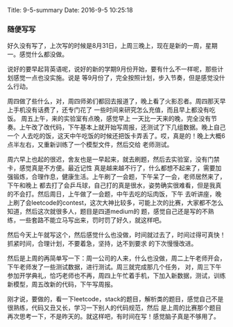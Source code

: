 Title: 9-5-summary
Date: 2016-9-5 10:25:18

### 随便写写
好久没有写了，上次写的时候是8月31日，上周三晚上，现在是新的一周，星期一。感觉什么都没做。

说好的要早起背英语呢，说好的新的学期9月份开始，要有什么不一样呢，那些计划感觉一点也没实施。说是
等9月份了，完全按照计划，步入节奏，但是感觉没什么行动。

周四做了些什么，对，周四师弟们都回去报道了，晚上看了火影忍者。周四那天早上手机没有话费了，还专门花了
一些时间来研究怎么充值，而且早上都没有吃饭。 周五上午，来的实验室有点晚，感觉早上
一天比一天来的晚，完全没有节奏。上午改了改代码，下午基本上就开始写周报，还测试了下几组数据。晚上自己一个
人去吃的饭，这天中午吃饭的时候还把饭卡弄丢了。哎，真是的！晚上大概6点半左右，又重新训练了一个模型文件，然后交给
老师测试。

周六早上也起的很迟，舍友也是一早起来，就去刷题，然后去实验室，没有门禁卡，感觉真是不方便。最近记性
真是越来越不行了，什么都想不起来了，需要加强锻炼，合理作息，健康生活。上午刷了一会题，下午呆了一会，老师居然来了，下午和晚上
都去打了会乒乓球，自己打的真是很水，姿势确实很难看，但是我真的不会打。然后周日，上午做了一会题，中午去吃的坛肉饭，下午
去听讲座，晚上刷了会leetcode的contest，这次大神比较多，可能上次的比赛，大家都不怎么知道，然后这次就很多人，题目是四道medium的
题，感觉自己还是写的不熟练，一些套路不能立马写出来，罚时罚了好久，就这样吧。

然后今天上午就写这个，然后感觉什么也没做，时间就过去了，时间过得可真快！抓紧时间，合理计划，不要着急，坚持，达不到要求
的下次慢慢改进。

然后是上周的再简单写一下：周一公司的人来，什么也没做，周二上午老师开会，下午老师发了一些测试数据，进行测试。周三就完成那几个任务，
对，周三下午参加开学典礼，恰巧老师也不再，周四上午忙着手机，下加入新数据，测试，训练新模型，周五改新的代码，下午写周报。

刚才说，要做的，看一下leetcode，stack的题目，解析类的题目，感觉自己不是很熟练，代码又丑又长，学习一下别人的代码规范，然后
是上周的比赛那个题目再次思考一下，不是昨天的。就这样吧，有时间在写！感觉脑子真是不够用了。
